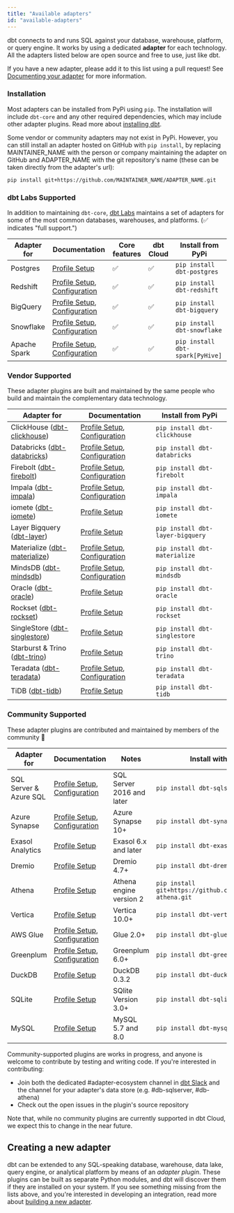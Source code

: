 ```yaml
---
title: "Available adapters"
id: "available-adapters"
---
```


dbt connects to and runs SQL against your database, warehouse, platform, or query engine. It works by using a dedicated **adapter** for each technology. All the adapters listed below are open source and free to use, just like dbt.

If you have a new adapter, please add it to this list using a pull request! See [Documenting your adapter](/docs/contributing/documenting-a-new-adapter.md)  for more information.

### Installation

Most adapters can be installed from PyPi using `pip`. The installation will include `dbt-core` and any other required dependencies, which may include other adapter plugins. Read more about [installing dbt](dbt-cli/install/overview).

Some vendor or community adapters may not exist in PyPi. However, you can still install an adapter hosted on GitHub with `pip install`, by replacing MAINTAINER_NAME with the person or company maintaining the adapter on GitHub and ADAPTER_NAME with the git repository's name (these can be taken directly from the adapter's url):

```shell
pip install git+https://github.com/MAINTAINER_NAME/ADAPTER_NAME.git
```

### dbt Labs Supported

In addition to maintaining `dbt-core`, [dbt Labs](https://github.com/dbt-labs) maintains a set of adapters for some of the most common databases, warehouses, and platforms. (✅ indicates "full support.")

| Adapter for  | Documentation | Core features | dbt Cloud | Install from PyPi |
| ------------ | ------------- | ------------- | --------- | ----------------- |
| Postgres     | [Profile Setup](postgres-profile) | ✅ | ✅  | `pip install dbt-postgres` |
| Redshift     | [Profile Setup](redshift-profile), [Configuration](redshift-configs) | ✅ | ✅  | `pip install dbt-redshift` |
| BigQuery     | [Profile Setup](bigquery-profile), [Configuration](bigquery-configs) | ✅  | ✅  | `pip install dbt-bigquery` |
| Snowflake    | [Profile Setup](snowflake-profile), [Configuration](snowflake-configs) | ✅ | ✅  | `pip install dbt-snowflake` |
| Apache Spark | [Profile Setup](spark-profile), [Configuration](spark-configs) | ✅ | ✅ | `pip install dbt-spark[PyHive]` |

### Vendor Supported

These adapter plugins are built and maintained by the same people who build and maintain the complementary data technology.


| Adapter for                                                                                                   | Documentation                                                                               | Install from PyPi |
|---------------------------------------------------------------------------------------------------------------|---------------------------------------------------------------------------------------------| ----------------- |
| ClickHouse ([dbt-clickhouse](https://github.com/ClickHouse/dbt-clickhouse))                                   | [Profile Setup](clickhouse-profile), [Configuration](clickhouse-configs)                    | `pip install dbt-clickhouse` |
| Databricks ([dbt-databricks](https://github.com/databricks/dbt-databricks))                                   | [Profile Setup](databricks-profile), [Configuration](spark-configs#databricks-configurations) | `pip install dbt-databricks` |
| Firebolt ([dbt-firebolt](https://github.com/firebolt-db/dbt-firebolt))                                        | [Profile Setup](firebolt-profile), [Configuration](firebolt-configs)                        | `pip install dbt-firebolt` |
| Impala ([dbt-impala](https://github.com/cloudera/dbt-impala))                                                 | [Profile Setup](impala-profile), [Configuration](impala-configs)                            | `pip install dbt-impala` |
| iomete ([dbt-iomete](https://github.com/iomete/dbt-iomete))                                                   | [Profile Setup](iomete-profile)                                                             | `pip install dbt-iomete` |
| Layer Bigquery ([dbt-layer](https://github.com/layerai/dbt-layer))                                            | [Profile Setup](layer-profile)                                                              | `pip install dbt-layer-bigquery` |
| Materialize ([dbt-materialize](https://github.com/MaterializeInc/materialize/blob/main/misc/dbt-materialize)) | [Profile Setup](materialize-profile), [Configuration](materialize-configs)                  | `pip install dbt-materialize` |
| MindsDB ([dbt-mindsdb](https://github.com/mindsdb/dbt-mindsdb))                                               | [Profile Setup](mindsdb-profile), [Configuration](mindsdb-configs)                          | `pip install dbt-mindsdb`     |
| Oracle ([dbt-oracle](https://github.com/oracle/dbt-oracle))                                                   | [Profile Setup](oracle-profile)                                                             | `pip install dbt-oracle`     |
| Rockset ([dbt-rockset](https://github.com/rockset/dbt-rockset))                                               | [Profile Setup](rockset-profile)                                                            | `pip install dbt-rockset` |
| SingleStore ([dbt-singlestore](https://github.com/memsql/dbt-singlestore))                                    | [Profile Setup](singlestore-profile)                                                        | `pip install dbt-singlestore` |
| Starburst & Trino ([dbt-trino](https://github.com/starburstdata/dbt-trino))                                   | [Profile Setup](trino-profile)                                                              | `pip install dbt-trino` |
| Teradata ([dbt-teradata](https://github.com/teradata/dbt-teradata))                                           | [Profile Setup](teradata-profile), [Configuration](teradata-configs)                        | `pip install dbt-teradata` |
| TiDB ([dbt-tidb](https://github.com/pingcap/dbt-tidb))                                                        | [Profile Setup](tidb-profile)                                                               | `pip install dbt-tidb` |

### Community Supported

These adapter plugins are contributed and maintained by members of the community 🌱

| Adapter for            | Documentation                                                                | Notes                     | Install with pip             |
|------------------------|------------------------------------------------------------------------------|---------------------------|------------------------------|
| SQL Server & Azure SQL | [Profile Setup](mssql-profile), [Configuration](mssql-configs)               | SQL Server 2016 and later | `pip install dbt-sqlserver`  |
| Azure Synapse          | [Profile Setup](azuresynapse-profile), [Configuration](azuresynapse-configs) | Azure Synapse 10+         | `pip install dbt-synapse`    |
| Exasol Analytics       | [Profile Setup](exasol-profile)                                              | Exasol 6.x and later      | `pip install dbt-exasol`     |
| Dremio                 | [Profile Setup](dremio-profile)                                              | Dremio 4.7+               | `pip install dbt-dremio`     |
| Athena                 | [Profile Setup](athena-profile)                                              | Athena engine version 2   | `pip install git+https://github.com/Tomme/dbt-athena.git` |
| Vertica                | [Profile Setup](vertica-profile)                                             | Vertica 10.0+             | `pip install dbt-vertica`    |
| AWS Glue               | [Profile Setup](glue-profile), [Configuration](glue-configs)                 | Glue 2.0+                 | `pip install dbt-glue`       |
| Greenplum              | [Profile Setup](greenplum-profile), [Configuration](greenplum-configs)       | Greenplum 6.0+            | `pip install dbt-greenplum`  |
| DuckDB                 | [Profile Setup](duckdb-profile)                                              | DuckDB 0.3.2              | `pip install dbt-duckdb`     |
| SQLite                 | [Profile Setup](sqlite-profile)                                              | SQlite Version 3.0+       | `pip install dbt-sqlite`     |
| MySQL                  | [Profile Setup](mysql-profile)                                               | MySQL 5.7 and 8.0         | `pip install dbt-mysql`      |

Community-supported plugins are works in progress, and anyone is welcome to contribute by testing and writing code. If you're interested in contributing:
- Join both the dedicated #adapter-ecosystem channel in [dbt Slack](https://community.getdbt.com/) and the channel for your adapter's data store (e.g. #db-sqlserver, #db-athena) 
- Check out the open issues in the plugin's source repository

Note that, while no community plugins are currently supported in dbt Cloud, we expect this to change in the near future.

## Creating a new adapter

dbt can be extended to any SQL-speaking database, warehouse, data lake, query engine, or analytical platform by means of an _adapter plugin_. These plugins can be built as separate Python modules, and dbt will discover them if they are installed on your system. If you see something missing from the lists above, and you're interested in developing an integration, read more about [building a new adapter](building-a-new-adapter).
